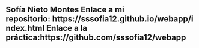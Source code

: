 <h2>Sofía Nieto Montes
Enlace a mi repositorio: https://sssofia12.github.io/webapp/index.html
Enlace a la práctica:https://github.com/sssofia12/webapp
